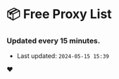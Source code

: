 # :package: Free Proxy List
### Updated every 15 minutes.

- Last updated: `2024-05-15 15:39`

:heart:
